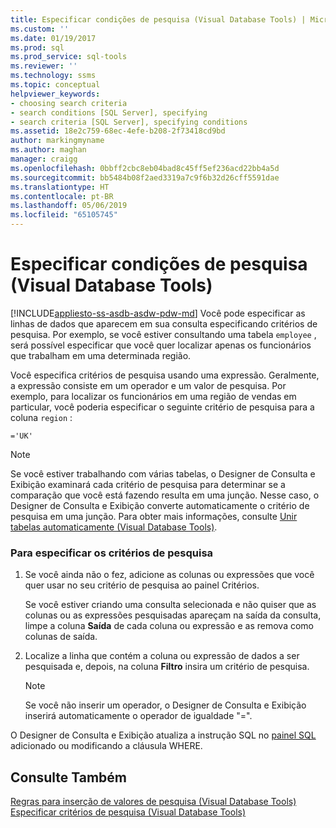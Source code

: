 ```yaml
---
title: Especificar condições de pesquisa (Visual Database Tools) | Microsoft Docs
ms.custom: ''
ms.date: 01/19/2017
ms.prod: sql
ms.prod_service: sql-tools
ms.reviewer: ''
ms.technology: ssms
ms.topic: conceptual
helpviewer_keywords:
- choosing search criteria
- search conditions [SQL Server], specifying
- search criteria [SQL Server], specifying conditions
ms.assetid: 18e2c759-68ec-4efe-b208-2f73418cd9bd
author: markingmyname
ms.author: maghan
manager: craigg
ms.openlocfilehash: 0bbff2cbc8eb04bad8c45ff5ef236acd22bb4a5d
ms.sourcegitcommit: bb5484b08f2aed3319a7c9f6b32d26cff5591dae
ms.translationtype: HT
ms.contentlocale: pt-BR
ms.lasthandoff: 05/06/2019
ms.locfileid: "65105745"
---
```

# <a name="specify-search-conditions-visual-database-tools"></a>Especificar condições de pesquisa (Visual Database Tools)
[!INCLUDE[appliesto-ss-asdb-asdw-pdw-md](../../includes/appliesto-ss-asdb-asdw-pdw-md.md)]
Você pode especificar as linhas de dados que aparecem em sua consulta especificando critérios de pesquisa. Por exemplo, se você estiver consultando uma tabela `employee` , será possível especificar que você quer localizar apenas os funcionários que trabalham em uma determinada região.  
  
Você especifica critérios de pesquisa usando uma expressão. Geralmente, a expressão consiste em um operador e um valor de pesquisa. Por exemplo, para localizar os funcionários em uma região de vendas em particular, você poderia especificar o seguinte critério de pesquisa para a coluna `region` :  
  
```  
='UK'  
```  
  
> [!NOTE]  
> Se você estiver trabalhando com várias tabelas, o Designer de Consulta e Exibição examinará cada critério de pesquisa para determinar se a comparação que você está fazendo resulta em uma junção. Nesse caso, o Designer de Consulta e Exibição converte automaticamente o critério de pesquisa em uma junção. Para obter mais informações, consulte [Unir tabelas automaticamente &#40;Visual Database Tools&#41;](../../ssms/visual-db-tools/join-tables-automatically-visual-database-tools.md).  
  
### <a name="to-specify-search-conditions"></a>Para especificar os critérios de pesquisa  
  
1.  Se você ainda não o fez, adicione as colunas ou expressões que você quer usar no seu critério de pesquisa ao painel Critérios.  
  
    Se você estiver criando uma consulta selecionada e não quiser que as colunas ou as expressões pesquisadas apareçam na saída da consulta, limpe a coluna **Saída** de cada coluna ou expressão e as remova como colunas de saída.  
  
2.  Localize a linha que contém a coluna ou expressão de dados a ser pesquisada e, depois, na coluna **Filtro** insira um critério de pesquisa.  
  
    > [!NOTE]  
    > Se você não inserir um operador, o Designer de Consulta e Exibição inserirá automaticamente o operador de igualdade "=".  
  
O Designer de Consulta e Exibição atualiza a instrução SQL no [painel SQL](../../ssms/visual-db-tools/sql-pane-visual-database-tools.md) adicionado ou modificando a cláusula WHERE.  
  
## <a name="see-also"></a>Consulte Também  
[Regras para inserção de valores de pesquisa &#40;Visual Database Tools&#41;](../../ssms/visual-db-tools/rules-for-entering-search-values-visual-database-tools.md)  
[Especificar critérios de pesquisa &#40;Visual Database Tools&#41;](../../ssms/visual-db-tools/specify-search-criteria-visual-database-tools.md)  
  
